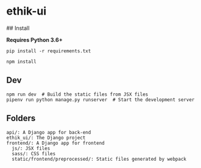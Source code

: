 # ethik-ui

## Install

**Requires Python 3.6+**

```
pip install -r requirements.txt
```

```
npm install
```

## Dev

```
npm run dev  # Build the static files from JSX files
pipenv run python manage.py runserver  # Start the development server
```

## Folders

```
api/: A Django app for back-end
ethik_ui/: The Django project
frontend/: A Django app for frontend
  js/: JSX files
  sass/: CSS files
  static/frontend/preprocessed/: Static files generated by webpack
```
